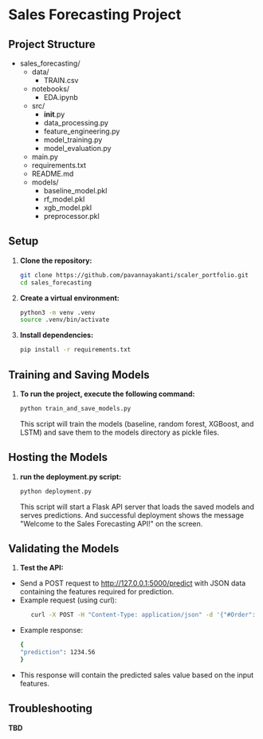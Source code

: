 # Sales Forecasting Project
## Project Structure
- sales_forecasting/
  - data/
    - TRAIN.csv
  - notebooks/
    - EDA.ipynb
  - src/
    - __init__.py
    - data_processing.py
    - feature_engineering.py
    - model_training.py
    - model_evaluation.py
  - main.py
  - requirements.txt
  - README.md
  - models/
    - baseline_model.pkl
    - rf_model.pkl
    - xgb_model.pkl
    - preprocessor.pkl


## Setup

1. **Clone the repository:**
   ```sh
   git clone https://github.com/pavannayakanti/scaler_portfolio.git
   cd sales_forecasting

2. **Create a virtual environment:**
   ```sh
   python3 -m venv .venv
   source .venv/bin/activate

3. **Install dependencies:**
   ```sh
   pip install -r requirements.txt

## Training and Saving Models
1. **To run the project, execute the following command:**
   ```sh
   python train_and_save_models.py
   ```
   This script will train the models (baseline, random forest, XGBoost, and LSTM) and save them to the models directory as pickle files.

## Hosting the Models
1. **run the deployment.py script:**
   ```sh
   python deployment.py
   ```
   This script will start a Flask API server that loads the saved models and serves predictions. And successful deployment shows the message "Welcome to the Sales Forecasting API!" on the screen.

## Validating the Models
1. **Test the API:**
+ Send a POST request to http://127.0.0.1:5000/predict with JSON data containing the features required for prediction.
+ Example request (using curl):
   ```sh
      curl -X POST -H "Content-Type: application/json" -d '{"#Order": 10, "Year": 2023, "Month": 12, "Week": 50, "Day": 24, "DayOfWeek": 6, "Sales_Last_Week": 1500}' http://127.0.0.1:5000/predict
   ```
+ Example response:
   ```sh
   {
   "prediction": 1234.56
   }
   ```
+ This response will contain the predicted sales value based on the input features.

## Troubleshooting
**TBD**






